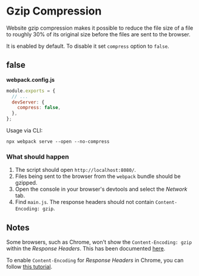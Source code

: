 # Gzip Compression

Website gzip compression makes it possible to reduce the file size of a file
to roughly 30% of its original size before the files are sent to the browser.

It is enabled by default. To disable it set `compress` option to `false`.

## false

**webpack.config.js**

```js
module.exports = {
  // ...
  devServer: {
    compress: false,
  },
};
```

Usage via CLI:

```console
npx webpack serve --open --no-compress
```

### What should happen

1. The script should open `http://localhost:8080/`.
2. Files being sent to the browser from the `webpack` bundle should be gzipped.
3. Open the console in your browser's devtools and select the _Network_ tab.
4. Find `main.js`. The response headers should not contain `Content-Encoding: gzip`.

## Notes

Some browsers, such as Chrome, won't show the `Content-Encoding: gzip` within
the _Response Headers_. This has been documented [here](https://github.com/expressjs/compression/issues/96).

To enable `Content-Encoding` for _Response Headers_ in Chrome, you can follow
[this tutorial](https://www.youtube.com/watch?v=47R6uv0RKCk).
